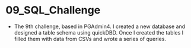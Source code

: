 # 09_SQL_Challenge
- The 9th challenge, based in PGAdmin4. I created a new database and designed a table schema using quickDBD. Once I created the tables I filled them with data from CSVs and wrote a series of queries.
